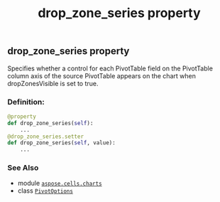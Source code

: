 ﻿---
title: drop_zone_series property
second_title: Aspose.Cells for Python via .NET API References
description: 
type: docs
weight: 60
url: /aspose.cells.charts/pivotoptions/drop_zone_series/
is_root: false
---

## drop_zone_series property


Specifies whether a control for each PivotTable field on the PivotTable column axis
of the source PivotTable appears on the chart when dropZonesVisible is set to true.
### Definition:
```python
@property
def drop_zone_series(self):
    ...
@drop_zone_series.setter
def drop_zone_series(self, value):
    ...
```

### See Also
* module [`aspose.cells.charts`](../../)
* class [`PivotOptions`](/cells/python-net/aspose.cells.charts/pivotoptions)

